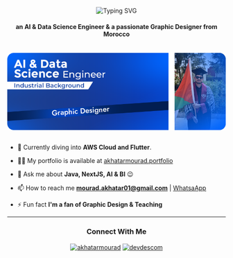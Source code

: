 <p align="center">
  <img src="https://readme-typing-svg.demolab.com?font=Jost+Semibold&size=30&pause=999&color=F7F7F7&center=true&vCenter=true&width=435&lines=Hi+%F0%9F%91%8B%2C+I'm+Akhatar+Mourad" alt="Typing SVG" />
</p>

<h4 align="center">an AI & Data Science Engineer & a passionate Graphic Designer from Morocco</h4>

<br />

<div align="center">
  <a href="https://www.linkedin.com/in/akhatarmourad/">
    <img src="design-github.png" alt="Github Banner" align="center" />
  </a>
</div>

<br />

- 🌱 Currently diving into **AWS Cloud and Flutter**.

- 👨‍💻 My portfolio is available at [akhatarmourad.portfolio](https://akhatarmourad.github.io/portfolio/)

- 💬 Ask me about **Java, NextJS, AI & BI** 😉

- 📫 How to reach me **mourad.akhatar01@gmail.com** | [WhatsaApp](wa.link/nzl7v8)

- ⚡ Fun fact **I'm a fan of Graphic Design & Teaching**

<hr />

<h3 align="center">Connect With Me</h3>
<p align="center">
<a href="https://linkedin.com/in/akhatarmourad" target="blank"><img align="center" src="https://raw.githubusercontent.com/rahuldkjain/github-profile-readme-generator/master/src/images/icons/Social/linked-in-alt.svg" alt="akhatarmourad" height="30" width="40" /></a>
<a href="https://instagram.com/devdescom" target="blank"><img align="center" src="https://raw.githubusercontent.com/rahuldkjain/github-profile-readme-generator/master/src/images/icons/Social/instagram.svg" alt="devdescom" height="30" width="40" /></a>
</p>
